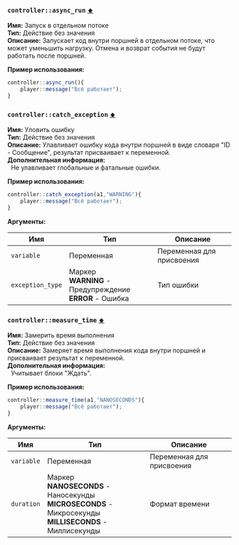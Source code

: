<h3 id=controller_async_run>
  <code>controller::async_run</code>
  <a href="#" style="font-size: 12px; margin-left:">⬆️</a>
</h3>

**Имя:** Запуск в отдельном потоке\
**Тип:** Действие без значения\
**Описание:** Запускает код внутри поршней в отдельном потоке, что может уменьшить нагрузку. Отмена и возврат события не будут работать после поршней.

**Пример использования:** 
```ts
controller::async_run(){
    player::message("Всё работает");
}
```

<h3 id=controller_exception>
  <code>controller::catch_exception</code>
  <a href="#" style="font-size: 12px; margin-left:">⬆️</a>
</h3>

**Имя:** Уловить ошибку\
**Тип:** Действие без значения\
**Описание:** Улавливает ошибку кода внутри поршней в виде словаря "ID - Сообщение", результат присваивает к переменной.\
**Дополнительная информация:**\
&nbsp;&nbsp;Не улавливает глобальные и фатальные ошибки.

**Пример использования:** 
```ts
controller::catch_exception(a1,"WARNING"){
    player::message("Всё работает");
}
```

**Аргументы:**

| **Имя**          | **Тип**                                                        | **Описание**              |
| ---------------- | -------------------------------------------------------------- | ------------------------- |
| `variable`       | Переменная                                                     | Переменная для присвоения |
| `exception_type` | Маркер<br/>**WARNING** - Предупреждение<br/>**ERROR** - Ошибка | Тип ошибки                |
<h3 id=controller_measure_time>
  <code>controller::measure_time</code>
  <a href="#" style="font-size: 12px; margin-left:">⬆️</a>
</h3>

**Имя:** Замерить время выполнения\
**Тип:** Действие без значения\
**Описание:** Замеряет время выполнения кода внутри поршней и присваивает результат к переменной.\
**Дополнительная информация:**\
&nbsp;&nbsp;Учитывает блоки "Ждать".

**Пример использования:** 
```ts
controller::measure_time(a1,"NANOSECONDS"){
    player::message("Всё работает");
}
```

**Аргументы:**

| **Имя**    | **Тип**                                                                                                          | **Описание**              |
| ---------- | ---------------------------------------------------------------------------------------------------------------- | ------------------------- |
| `variable` | Переменная                                                                                                       | Переменная для присвоения |
| `duration` | Маркер<br/>**NANOSECONDS** - Наносекунды<br/>**MICROSECONDS** - Микросекунды<br/>**MILLISECONDS** - Миллисекунды | Формат времени            |
